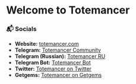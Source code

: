 # Welcome to Totemancer

### 📬 Socials

- **Website:** [totemancer.com](https://totemancer.com)
- **Telegram:** [Totemancer Community](https://t.me/Totemancer)
- **Telegram (Russian):** [Totemancer RU](https://t.me/Totemancer_RU)
- **Telegram Bot:** [Totemancer Bot](https://t.me/TotemancerBot)
- **Twitter:** [Totemancer on Twitter](https://x.com/totemancer)
- **Getgems:** [Totemancer on Getgems](https://getgems.io/totemancer)
